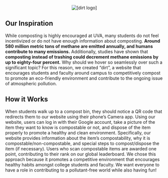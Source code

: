 <p align="center">
  <img src="https://github.com/user-attachments/assets/a8315f51-e654-43d7-9be2-144082c5f676" alt="[dirt logo]"/>
</p>

## Our Inspiration
While composting is highly encouraged at UVA, many students do not feel incentivized or do not have enough information about composting. **Around 580 million metric tons of methane are emitted annually, and humans contribute to many emissions.** Additionally, studies have shown that **composting instead of trashing could decrement methane emissions by up to eighty-four percent.** Why should we hover so seamlessly over such a significant topic? For this reason, we created “dirt”, a website that encourages students and faculty around campus to competitively compost to promote an eco-friendly environment and contribute to the ongoing issue of atmospheric pollution.

## How it Works
When students walk up to a compost bin, they should notice a QR code that redirects them to our website using their phone’s Camera app. Using our website, users can log in with their Google account, take a picture of the item they want to know is compostable or not, and dispose of the item properly to promote a healthy and clean environment. Specifically, our website provides information about the item’s compostability, why it is compostable/non-compostable, and special steps to compost/dispose the item (if necessary). Users who scan compostable items are awarded one point, contributing to their rank on our global leaderboard. We chose this approach because it promotes a competitive environment that encourages healthy habits amongst college students and faculty. We want everyone to have a role in contributing to a pollutant-free world while also having fun!
